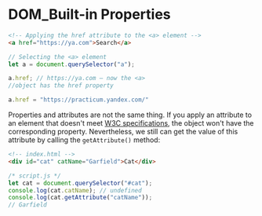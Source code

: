 # DOM_Built-in Properties

```html
<!-- Applying the href attribute to the <a> element -->
<a href="https://ya.com">Search</a>
```

```js
// Selecting the <a> element
let a = document.querySelector("a");

a.href; // https://ya.com — now the <a> 
//object has the href property
```

```js
a.href = "https://practicum.yandex.com/"
```

Properties and attributes are not the same thing. If you apply an attribute to an element that doesn't meet [W3C specifications](https://www.w3.org/), the object won't have the corresponding property. Nevertheless, we still can get the value of this attribute by calling the `getAttribute()` method:

```html
<!-- index.html -->
<div id="cat" catName="Garfield">Cat</div>
```

```js
/* script.js */
let cat = document.querySelector("#cat");
console.log(cat.catName); // undefined
console.log(cat.getAttribute("catName")); 
// Garfield
```

